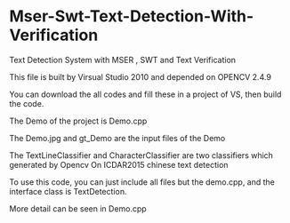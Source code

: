 # Mser-Swt-Text-Detection-With-Verification
Text Detection System with MSER , SWT and Text Verification

This file is built by Virsual Studio 2010 and depended on OPENCV 2.4.9

You can download the all codes and fill these in a project of VS, then build the code.

The Demo of the project is  Demo.cpp

The Demo.jpg and gt_Demo are the input files of the Demo 

The TextLineClassifier and CharacterClassifier are two classifiers which generated by Opencv On ICDAR2015 chinese text detection

To use this code, you can just include all files but the demo.cpp, and the interface class is TextDetection.

More detail can be seen in Demo.cpp
